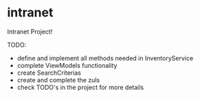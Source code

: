 # intranet
Intranet Project!

TODO:
- define and implement all methods needed in InventoryService
- complete ViewModels functionality
- create SearchCriterias
- create and complete the zuls
- check TODO's in the project for more details
